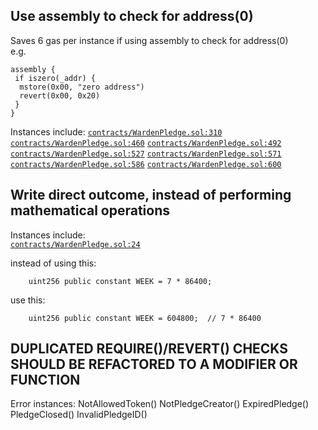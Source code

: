 ## Use assembly to check for address(0)  
Saves 6 gas per instance if using assembly to check for address(0)  
e.g.  
  
```  
assembly {  
 if iszero(_addr) {  
  mstore(0x00, "zero address")  
  revert(0x00, 0x20)  
 }  
}  
```  
  
Instances include:
[`contracts/WardenPledge.sol:310`](https://github.com/code-423n4/2022-10-paladin/blob/main/contracts/WardenPledge.sol#L310)
[`contracts/WardenPledge.sol:460`](https://github.com/code-423n4/2022-10-paladin/blob/main/contracts/WardenPledge.sol#L460)
[`contracts/WardenPledge.sol:492`](https://github.com/code-423n4/2022-10-paladin/blob/main/contracts/WardenPledge.sol#L492)
[`contracts/WardenPledge.sol:527`](https://github.com/code-423n4/2022-10-paladin/blob/main/contracts/WardenPledge.sol#L527)
[`contracts/WardenPledge.sol:571`](https://github.com/code-423n4/2022-10-paladin/blob/main/contracts/WardenPledge.sol#L571)
[`contracts/WardenPledge.sol:586`](https://github.com/code-423n4/2022-10-paladin/blob/main/contracts/WardenPledge.sol#L586)
[`contracts/WardenPledge.sol:600`](https://github.com/code-423n4/2022-10-paladin/blob/main/contracts/WardenPledge.sol#L600)

## Write direct outcome, instead of performing mathematical operations   
Instances include:  
[`contracts/WardenPledge.sol:24`](https://github.com/code-423n4/2022-10-paladin/blob/main/contracts/WardenPledge.sol#L24)

instead of using this:
```
	uint256 public constant WEEK = 7 * 86400;
```
use this:
```
	uint256 public constant WEEK = 604800;  // 7 * 86400
```

## DUPLICATED REQUIRE()/REVERT() CHECKS SHOULD BE REFACTORED TO A MODIFIER OR FUNCTION
Error instances:
NotAllowedToken()
NotPledgeCreator()
ExpiredPledge()
PledgeClosed()
InvalidPledgeID()